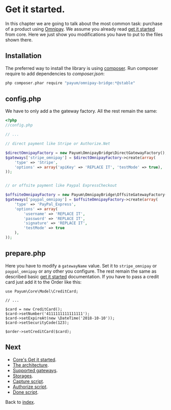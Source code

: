 # Get it started.

In this chapter we are going to talk about the most common task: purchase of a product using [Omnipay](https://github.com/omnipay/omnipay).
We assume you already read [get it started](https://github.com/Payum/Core/blob/master/Resources/docs/get-it-started.md) from core.
Here we just show you modifications you have to put to the files shown there.

## Installation

The preferred way to install the library is using [composer](http://getcomposer.org/).
Run composer require to add dependencies to _composer.json_:

```bash
php composer.phar require "payum/omnipay-bridge:*@stable"
```

## config.php

We have to only add a the gateway factory. All the rest remain the same:

```php
<?php
//config.php

// ...

// direct payment like Stripe or Authorize.Net

$directOmnipayFactory = new Payum\OmnipayBridge\DirectGatewayFactory();
$gateways['stripe_omnipay'] = $directOmnipayFactory->create(array(
    'type' => 'Stripe',
    'options' => array('apiKey' => 'REPLACE IT', 'testMode' => true),
));


// or offsite payment like Paypal ExpressCheckout

$offsiteOmnipayFactory = new Payum\OmnipayBridge\OffsiteGatewayFactory();
$gateways['paypal_omnipay'] = $offsiteOmnipayFactory->create(array(
    'type' => 'PayPal_Express',
    'options' => array(
        'username' => 'REPLACE IT', 
        'password' => 'REPLACE IT',
        'signature' => 'REPLACE IT',
        'testMode' => true
    ),
));
```

## prepare.php

Here you have to modify a `gatewayName` value. Set it to `stripe_omnipay` or `paypal_omnipay` or any other you configure.
The rest remain the same as described basic [get it started](https://github.com/Payum/Core/blob/master/Resources/docs/get-it-started.md) documentation.
If you have to pass a credit card just add it to the Order like this:

```
use Payum\Core\Model\CreditCard;

// ...

$card = new CreditCard();
$card->setNumber('4111111111111111');
$card->setExpireAt(new \DateTime('2018-10-10'));
$card->setSecurityCode(123);

$order->setCreditCard($card);
```

## Next

* [Core's Get it started](https://github.com/Payum/Core/blob/master/Resources/docs/get-it-started.md).
* [The architecture](https://github.com/Payum/Core/blob/master/Resources/docs/the-architecture.md).
* [Supported gateways](https://github.com/Payum/Core/blob/master/Resources/docs/supported-gateways.md).
* [Storages](https://github.com/Payum/Core/blob/master/Resources/docs/storages.md).
* [Capture script](https://github.com/Payum/Core/blob/master/Resources/docs/capture-script.md).
* [Authorize script](https://github.com/Payum/Core/blob/master/Resources/docs/authorize-script.md).
* [Done script](https://github.com/Payum/Core/blob/master/Resources/docs/done-script.md).

Back to [index](index.md).